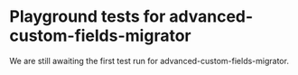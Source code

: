 # Playground tests for advanced-custom-fields-migrator
We are still awaiting the first test run for advanced-custom-fields-migrator.
